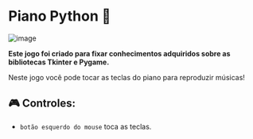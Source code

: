 # Piano Python 🎹
![image](https://user-images.githubusercontent.com/81251211/126839726-a55cab5c-271b-42f0-b947-551cc7e93ceb.png)


**Este jogo foi criado para fixar conhecimentos adquiridos sobre as bibliotecas Tkinter e Pygame.**

Neste jogo você pode tocar as teclas do piano para reproduzir músicas!


## 🎮 Controles:
* `botão esquerdo do mouse` toca as teclas.
